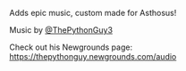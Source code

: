 Adds epic music, custom made for Asthosus!

Music by [@ThePythonGuy3](https://github.com/ThePythonGuy3)

Check out his Newgrounds page:
https://thepythonguy.newgrounds.com/audio
